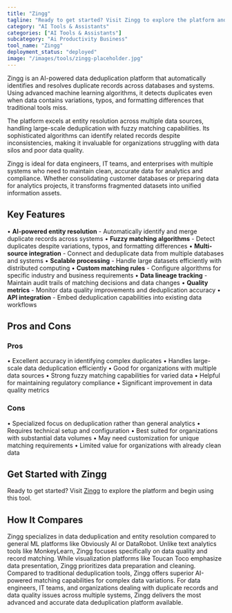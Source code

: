 ```yaml
---
title: "Zingg"
tagline: "Ready to get started? Visit Zingg to explore the platform and begin using thi..."
category: "AI Tools & Assistants"
categories: ["AI Tools & Assistants"]
subcategory: "Ai Productivity Business"
tool_name: "Zingg"
deployment_status: "deployed"
image: "/images/tools/zingg-placeholder.jpg"
---
```

Zingg is an AI-powered data deduplication platform that automatically identifies and resolves duplicate records across databases and systems. Using advanced machine learning algorithms, it detects duplicates even when data contains variations, typos, and formatting differences that traditional tools miss.

The platform excels at entity resolution across multiple data sources, handling large-scale deduplication with fuzzy matching capabilities. Its sophisticated algorithms can identify related records despite inconsistencies, making it invaluable for organizations struggling with data silos and poor data quality.

Zingg is ideal for data engineers, IT teams, and enterprises with multiple systems who need to maintain clean, accurate data for analytics and compliance. Whether consolidating customer databases or preparing data for analytics projects, it transforms fragmented datasets into unified information assets.

## Key Features

• **AI-powered entity resolution** - Automatically identify and merge duplicate records across systems
• **Fuzzy matching algorithms** - Detect duplicates despite variations, typos, and formatting differences
• **Multi-source integration** - Connect and deduplicate data from multiple databases and systems
• **Scalable processing** - Handle large datasets efficiently with distributed computing
• **Custom matching rules** - Configure algorithms for specific industry and business requirements
• **Data lineage tracking** - Maintain audit trails of matching decisions and data changes
• **Quality metrics** - Monitor data quality improvements and deduplication accuracy
• **API integration** - Embed deduplication capabilities into existing data workflows

## Pros and Cons

### Pros
• Excellent accuracy in identifying complex duplicates
• Handles large-scale data deduplication efficiently
• Good for organizations with multiple data sources
• Strong fuzzy matching capabilities for varied data
• Helpful for maintaining regulatory compliance
• Significant improvement in data quality metrics

### Cons
• Specialized focus on deduplication rather than general analytics
• Requires technical setup and configuration
• Best suited for organizations with substantial data volumes
• May need customization for unique matching requirements
• Limited value for organizations with already clean data

## Get Started with Zingg

Ready to get started? Visit [Zingg](https://zingg.ai) to explore the platform and begin using this tool.

## How It Compares

Zingg specializes in data deduplication and entity resolution compared to general ML platforms like Obviously AI or DataRobot. Unlike text analytics tools like MonkeyLearn, Zingg focuses specifically on data quality and record matching. While visualization platforms like Toucan Toco emphasize data presentation, Zingg prioritizes data preparation and cleaning. Compared to traditional deduplication tools, Zingg offers superior AI-powered matching capabilities for complex data variations. For data engineers, IT teams, and organizations dealing with duplicate records and data quality issues across multiple systems, Zingg delivers the most advanced and accurate data deduplication platform available.